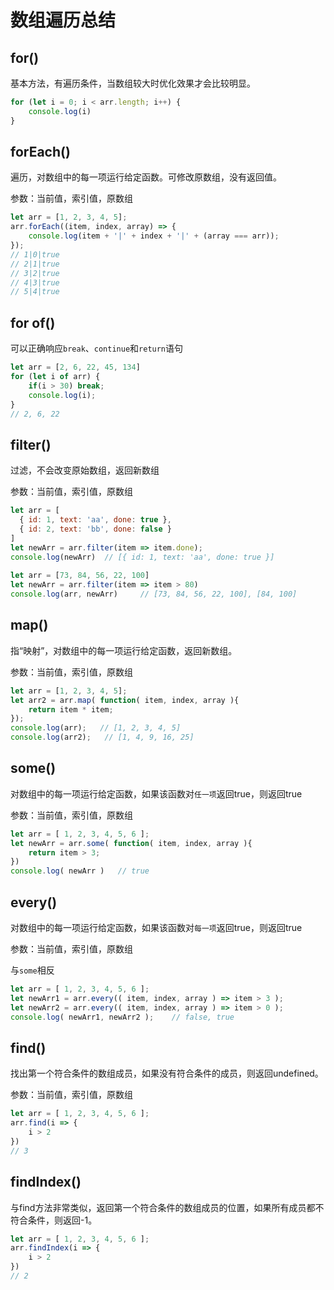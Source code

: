 # 数组遍历总结

## for()

基本方法，有遍历条件，当数组较大时优化效果才会比较明显。

```js
for (let i = 0; i < arr.length; i++) { 
    console.log(i)
}
```

## forEach()

遍历，对数组中的每一项运行给定函数。可修改原数组，没有返回值。<br>

参数：当前值，索引值，原数组

```js
let arr = [1, 2, 3, 4, 5];
arr.forEach((item, index, array) => {
    console.log(item + '|' + index + '|' + (array === arr));
});
// 1|0|true
// 2|1|true
// 3|2|true
// 4|3|true
// 5|4|true
```

## for of()

可以正确响应`break`、`continue`和`return`语句

```js
let arr = [2, 6, 22, 45, 134]
for (let i of arr) {
    if(i > 30) break;
    console.log(i);
}
// 2, 6, 22
```

## filter()

过滤，不会改变原始数组，返回新数组<br>

参数：当前值，索引值，原数组

```js
let arr = [
  { id: 1, text: 'aa', done: true },
  { id: 2, text: 'bb', done: false }
]
let newArr = arr.filter(item => item.done);
console.log(newArr)  // [{ id: 1, text: 'aa', done: true }]
 
let arr = [73, 84, 56, 22, 100]
let newArr = arr.filter(item => item > 80) 
console.log(arr, newArr)     // [73, 84, 56, 22, 100], [84, 100]
```

## map()

指“映射”，对数组中的每一项运行给定函数，返回新数组。<br>

参数：当前值，索引值，原数组

```js
let arr = [1, 2, 3, 4, 5];
let arr2 = arr.map( function( item, index, array ){
    return item * item;
});
console.log(arr);   // [1, 2, 3, 4, 5]
console.log(arr2);   // [1, 4, 9, 16, 25]
```

## some()

对数组中的每一项运行给定函数，如果该函数对`任一项`返回true，则返回true <br>

参数：当前值，索引值，原数组

```js
let arr = [ 1, 2, 3, 4, 5, 6 ];
let newArr = arr.some( function( item, index, array ){
    return item > 3;
})
console.log( newArr )   // true
```

## every()

对数组中的每一项运行给定函数，如果该函数对`每一项`返回true，则返回true<br>

参数：当前值，索引值，原数组

与`some`相反

```js
let arr = [ 1, 2, 3, 4, 5, 6 ];
let newArr1 = arr.every(( item, index, array ) => item > 3 );
let newArr2 = arr.every(( item, index, array ) => item > 0 );
console.log( newArr1, newArr2 );    // false, true
```

## find()

找出第一个符合条件的数组成员，如果没有符合条件的成员，则返回undefined。

参数：当前值，索引值，原数组

```js
let arr = [ 1, 2, 3, 4, 5, 6 ];
arr.find(i => {
    i > 2
})
// 3
```

## findIndex()

与find方法非常类似，返回第一个符合条件的数组成员的位置，如果所有成员都不符合条件，则返回-1。

```js
let arr = [ 1, 2, 3, 4, 5, 6 ];
arr.findIndex(i => {
    i > 2
})
// 2
```

